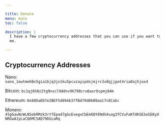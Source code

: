 ```yaml
---

title: Donate
menu: main
toc: false

description: |
  I have a few cryptocurrency addresses that you can use if you want to donate to
  me.

---
```


## Cryptocurrency Addresses

Nano: `nano_1ewtme68x5gia1bjq3jx1ku5pcxzayipdxjmjrc3x8qjjpat4ria8ajhjoxd`

Bitcoin: `bc1qj6h8z2tg9nxcl9ddnv9k798cru6asr6cpmj84m`

Ethereum: `0x80DaED7e2BEF5d894b37fBd79d0609aa17c8Cabc`

Monero: `45gGauNcWLNSobRMzk3rtfEpad7gGcEvegxCbEm6QYENdG4vag3fCVuFoKfdKSESeSEKyUNRGwAJyLaCQ6MC5AQ79DGcaRq`
